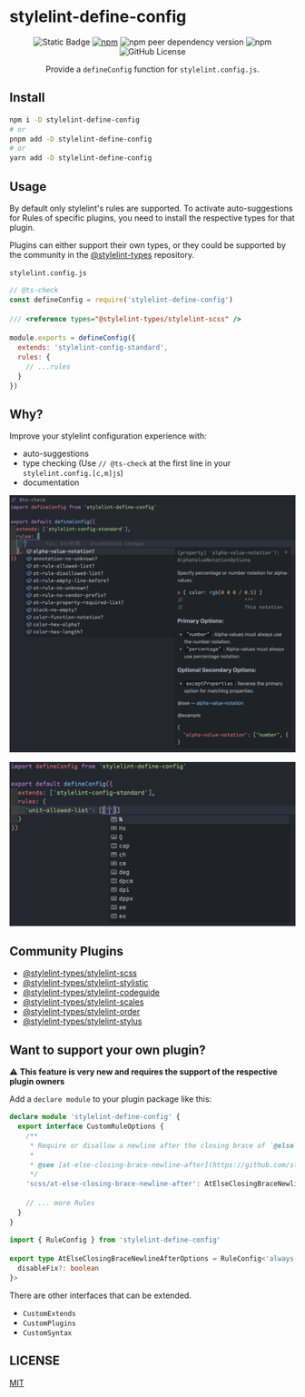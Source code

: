 # stylelint-define-config

<p align="center">
  <img alt="Static Badge" src="https://img.shields.io/badge/120%2B-blue?style=flat-square&label=Stylelint%20Rules&labelColor=%23096">
  <a href="https://www.npmjs.com/package/stylelint-define-config"><img alt="npm" src="https://img.shields.io/npm/v/stylelint-define-config?style=flat-square"></a>
  <img alt="npm peer dependency version" src="https://img.shields.io/npm/dependency-version/stylelint-define-config/peer/stylelint?style=flat-square">
  <img alt="npm" src="https://img.shields.io/npm/dt/stylelint-define-config?style=flat-square">
  <img alt="GitHub License" src="https://img.shields.io/github/license/stylelint-types/stylelint-define-config?style=flat-square">
</p>

<p align="center">Provide a <code>defineConfig</code> function for <code>stylelint.config.js</code>.</p>

## Install

```sh
npm i -D stylelint-define-config
# or
pnpm add -D stylelint-define-config
# or
yarn add -D stylelint-define-config
```

## Usage

By default only stylelint's rules are supported. To activate auto-suggestions for Rules of specific plugins, you need to install the respective types for that plugin.

Plugins can either support their own types, or they could be supported by the community in the [@stylelint-types](https://www.npmjs.com/org/stylelint-types) repository.

`stylelint.config.js`
```js
// @ts-check
const defineConfig = require('stylelint-define-config')

/// <reference types="@stylelint-types/stylelint-scss" />

module.exports = defineConfig({
  extends: 'stylelint-config-standard',
  rules: {
    // ...rules
  }
})
```

## Why?

Improve your stylelint configuration experience with:

- auto-suggestions
- type checking (Use `// @ts-check` at the first line in your `stylelint.config.[c,m]js`)
- documentation

![](./static/rule.png)

![](./static/secondary.png)

## Community Plugins

- [@stylelint-types/stylelint-scss](https://github.com/stylelint-types/stylelint-scss)
- [@stylelint-types/stylelint-stylistic](https://github.com/stylelint-types/stylelint-stylistic)
- [@stylelint-types/stylelint-codeguide](https://github.com/stylelint-types/stylelint-codeguide)
- [@stylelint-types/stylelint-scales](https://github.com/stylelint-types/stylelint-scales)
- [@stylelint-types/stylelint-order](https://github.com/stylelint-types/stylelint-order)
- [@stylelint-types/stylelint-stylus](https://github.com/stylelint-types/stylelint-stylus)

## Want to support your own plugin?

:warning: **This feature is very new and requires the support of the respective plugin owners**

Add a `declare module` to your plugin package like this:

```ts
declare module 'stylelint-define-config' {
  export interface CustomRuleOptions {
    /**
     * Require or disallow a newline after the closing brace of `@else` statements.
     *
     * @see [at-else-closing-brace-newline-after](https://github.com/stylelint-scss/stylelint-scss/tree/master/src/rules/at-else-closing-brace-space-after)
     */
    'scss/at-else-closing-brace-newline-after': AtElseClosingBraceNewlineAfterOptions

    // ... more Rules
  }
}
```
```ts
import { RuleConfig } from 'stylelint-define-config'

export type AtElseClosingBraceNewlineAfterOptions = RuleConfig<'always-last-in-chain', {
  disableFix?: boolean
}>
```

There are other interfaces that can be extended.

- `CustomExtends`
- `CustomPlugins`
- `CustomSyntax`

## LICENSE

[MIT](LICENSE)
